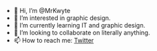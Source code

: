 - 👋 Hi, I’m @MrKwyte
- 👀 I’m interested in graphic design.
- 🌱 I’m currently learning IT and graphic design.
- 💞️ I’m looking to collaborate on literally anything.
- 📫 How to reach me: <a href="https://twitter.com/TheRealMrKwyte">Twitter</a> 

<!---
MrKwyte/MrKwyte is a ✨ special ✨ repository because its `README.md` (this file) appears on your GitHub profile.
You can click the Preview link to take a look at your changes.
--->

